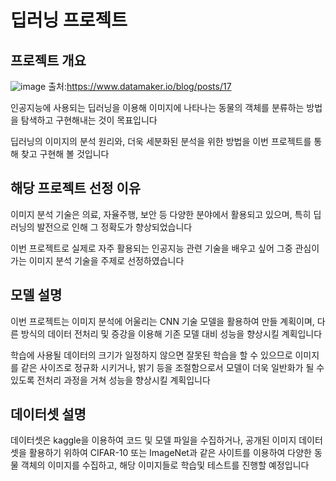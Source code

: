 # 딥러닝 프로젝트


## 프로젝트 개요
![image](https://github.com/user-attachments/assets/7ca044e3-d9f7-4834-8398-d28a361ebe1d) 출처:https://www.datamaker.io/blog/posts/17

인공지능에 사용되는 딥러닝을 이용해 이미지에 나타나는 동물의 객체를 분류하는 방법을 탐색하고 구현해내는 것이 목표입니다

딥러닝의 이미지의 분석 원리와, 더욱 세분화된 분석을 위한 방법을 이번 프로젝트를 통해 찾고 구현해 볼 것입니다



## 해당 프로젝트 선정 이유

이미지 분석 기술은 의료, 자율주행, 보안 등 다양한 분야에서 활용되고 있으며, 특히 딥러닝의 발전으로 인해 그 정확도가 향상되었습니다

이번 프로젝트로 실제로 자주 활용되는 인공지능 관련 기술을 배우고 싶어 그중 관심이 가는 이미지 분석 기술을 주제로 선정하였습니다



## 모델 설명

이번 프로젝트는 이미지 분석에 어울리는 CNN 기술 모델을 활용하여 만들 계획이며, 다른 방식의 데이터 전처리 및 증강을 이용해 기존 모델 대비 성능을 향상시킬 계획입니다

학습에 사용될 데이터의 크기가 일정하지 않으면 잘못된 학습을 할 수 있으므로 이미지를 같은 사이즈로 정규화 시키거나, 밝기 등을 조절함으로서 모델이 더욱 일반화가 될 수 있도록 전처리 과정을 거쳐 성능을 향상시킬 계획입니다



## 데이터셋 설명

데이터셋은 kaggle을 이용하여 코드 및 모델 파일을 수집하거나, 공개된 이미지 데이터셋을 활용하기 위하여 CIFAR-10 또는 ImageNet과 같은 사이트를 이용하여 다양한 동물 객체의 이미지를 수집하고, 해당 이미지들로 학습및 테스트를 진행할 예정입니다
